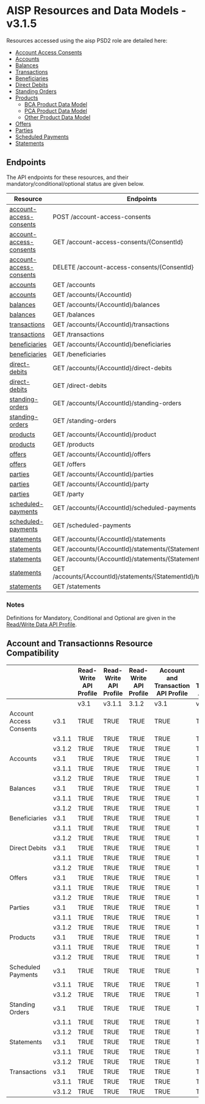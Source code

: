 # AISP Resources and Data Models - v3.1.5 <!-- omit in toc -->

Resources accessed using the aisp PSD2 role are detailed here:

* [Account Access Consents](./account-access-consents.md)
* [Accounts](./Accounts.md)
* [Balances](./Balances.md)
* [Transactions](./Transactions.md)
* [Beneficiaries](./Beneficiaries.md)
* [Direct Debits](./direct-debits.md)
* [Standing Orders](./standing-orders.md)
* [Products](./Products.md)
	* [BCA Product Data Model](./bca-product-data-model.md)
	* [PCA Product Data Model](./pca-product-data-model.md)
	* [Other Product Data Model](./other-product-data-model.md)
* [Offers](./Offers.md)
* [Parties](./Parties.md)
* [Scheduled Payments](./scheduled-payments.md)
* [Statements](./Statements.md)

## Endpoints

The API endpoints for these resources, and their mandatory/conditional/optional status are given below.

| Resource |Endpoints |Mandatory? |
| --- |--- |---|
| [account-access-consents](./Account-Access-Consents.md) |POST /account-access-consents |Mandatory |
| [account-access-consents](./Account-Access-Consents.md) |GET /account-access-consents/{ConsentId} |Mandatory |
| [account-access-consents](./Account-Access-Consents.md) |DELETE /account-access-consents/{ConsentId} |Mandatory |
| [accounts](./Accounts.md) |GET /accounts |Mandatory |
| [accounts](./Accounts.md) |GET /accounts/{AccountId} |Mandatory |
| [balances](./Balances.md) |GET /accounts/{AccountId}/balances |Mandatory |
| [balances](./Balances.md) |GET /balances |Optional |
| [transactions](./Transactions.md) |GET /accounts/{AccountId}/transactions |Mandatory |
| [transactions](./Transactions.md) |GET /transactions |Optional |
| [beneficiaries](./Beneficiaries.md) |GET /accounts/{AccountId}/beneficiaries |Conditional |
| [beneficiaries](./Beneficiaries.md) |GET /beneficiaries |Optional |
| [direct-debits](./Direct-Debits.md) |GET /accounts/{AccountId}/direct-debits |Conditional |
| [direct-debits](./Direct-Debits.md) |GET /direct-debits |Optional |
| [standing-orders](./Standing-Orders.md) |GET /accounts/{AccountId}/standing-orders |Conditional |
| [standing-orders](./Standing-Orders.md) |GET /standing-orders |Optional |
| [products](./Products.md) |GET /accounts/{AccountId}/product |Conditional |
| [products](./Products.md) |GET /products |Optional |
| [offers](./Offers.md) |GET /accounts/{AccountId}/offers |Conditional |
| [offers](./Offers.md) |GET /offers |Optional |
| [parties](./Parties.md) |GET /accounts/{AccountId}/parties |Conditional |
| [parties](./Parties.md) |GET /accounts/{AccountId}/party |Conditional |
| [parties](./Parties.md) |GET /party |Conditional |
| [scheduled-payments](./Scheduled-Payments.md) |GET /accounts/{AccountId}/scheduled-payments |Conditional |
| [scheduled-payments](./Scheduled-Payments.md) |GET /scheduled-payments |Optional |
| [statements](./Statements.md) |GET /accounts/{AccountId}/statements |Conditional |
| [statements](./Statements.md) |GET /accounts/{AccountId}/statements/{StatementId} |Conditional |
| [statements](./Statements.md) |GET /accounts/{AccountId}/statements/{StatementId}/file |Optional |
| [statements](./Statements.md) |GET /accounts/{AccountId}/statements/{StatementId}/transactions |Conditional |
| [statements](./Statements.md) |GET /statements |Optional |

### Notes

Definitions for Mandatory, Conditional and Optional are given in the [Read/Write Data API Profile](../../profiles/read-write-data-api-profile.md#categorisation-of-implementation-requirements).

## Account and Transactionns Resource Compatibility

|  | |Read-Write API Profile |Read-Write API Profile |Read-Write API Profile |Account and Transaction API Profile |Account and Transaction API Profile |Account and Transaction API Profile |
| --- |--- |--- |--- |--- |--- |--- |--- |
|  | |v3.1 |v3.1.1 |3.1.2 |v3.1 |v3.1.1 |3.1.2 |
| Account Access Consents |v3.1 |TRUE |TRUE |TRUE |TRUE |TRUE |TRUE |
|  |v3.1.1 |TRUE |TRUE |TRUE |TRUE |TRUE |TRUE |
|  |v3.1.2 |TRUE |TRUE |TRUE |TRUE |TRUE |TRUE |
| Accounts |v3.1 |TRUE |TRUE |TRUE |TRUE |TRUE |TRUE |
|  |v3.1.1 |TRUE |TRUE |TRUE |TRUE |TRUE |TRUE |
|  |v3.1.2 |TRUE |TRUE |TRUE |TRUE |TRUE |TRUE |
| Balances |v3.1 |TRUE |TRUE |TRUE |TRUE |TRUE |TRUE |
|  |v3.1.1 |TRUE |TRUE |TRUE |TRUE |TRUE |TRUE |
|  |v3.1.2 |TRUE |TRUE |TRUE |TRUE |TRUE |TRUE |
| Beneficiaries |v3.1 |TRUE |TRUE |TRUE |TRUE |TRUE |TRUE |
|  |v3.1.1 |TRUE |TRUE |TRUE |TRUE |TRUE |TRUE |
|  |v3.1.2 |TRUE |TRUE |TRUE |TRUE |TRUE |TRUE |
| Direct Debits |v3.1 |TRUE |TRUE |TRUE |TRUE |TRUE |TRUE |
|  |v3.1.1 |TRUE |TRUE |TRUE |TRUE |TRUE |TRUE |
|  |v3.1.2 |TRUE |TRUE |TRUE |TRUE |TRUE |TRUE |
| Offers |v3.1 |TRUE |TRUE |TRUE |TRUE |TRUE |TRUE |
|  |v3.1.1 |TRUE |TRUE |TRUE |TRUE |TRUE |TRUE |
|  |v3.1.2 |TRUE |TRUE |TRUE |TRUE |TRUE |TRUE |
| Parties |v3.1 |TRUE |TRUE |TRUE |TRUE |TRUE |TRUE |
|  |v3.1.1 |TRUE |TRUE |TRUE |TRUE |TRUE |TRUE |
|  |v3.1.2 |TRUE |TRUE |TRUE |TRUE |TRUE |TRUE |
| Products |v3.1 |TRUE |TRUE |TRUE |TRUE |TRUE |TRUE |
|  |v3.1.1 |TRUE |TRUE |TRUE |TRUE |TRUE |TRUE |
|  |v3.1.2 |TRUE |TRUE |TRUE |TRUE |TRUE |TRUE |
| Scheduled Payments |v3.1 |TRUE |TRUE |TRUE |TRUE |TRUE |TRUE |
|  |v3.1.1 |TRUE |TRUE |TRUE |TRUE |TRUE |TRUE |
|  |v3.1.2 |TRUE |TRUE |TRUE |TRUE |TRUE |TRUE |
| Standing Orders |v3.1 |TRUE |TRUE |TRUE |TRUE |TRUE |TRUE |
|  |v3.1.1 |TRUE |TRUE |TRUE |TRUE |TRUE |TRUE |
|  |v3.1.2 |TRUE |TRUE |TRUE |TRUE |TRUE |TRUE |
| Statements |v3.1 |TRUE |TRUE |TRUE |TRUE |TRUE |TRUE |
|  |v3.1.1 |TRUE |TRUE |TRUE |TRUE |TRUE |TRUE |
|  |v3.1.2 |TRUE |TRUE |TRUE |TRUE |TRUE |TRUE |
| Transactions |v3.1 |TRUE |TRUE |TRUE |TRUE |TRUE |TRUE |
|  |v3.1.1 |TRUE |TRUE |TRUE |TRUE |TRUE |TRUE |
|  |v3.1.2 |TRUE |TRUE |TRUE |TRUE |TRUE |TRUE |
